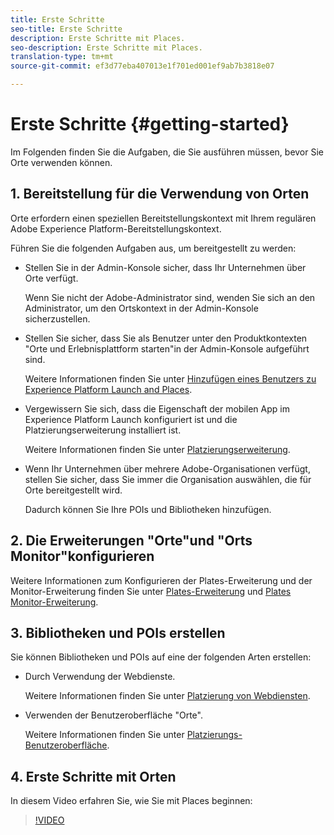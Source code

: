 ```yaml
---
title: Erste Schritte
seo-title: Erste Schritte
description: Erste Schritte mit Places.
seo-description: Erste Schritte mit Places.
translation-type: tm+mt
source-git-commit: ef3d77eba407013e1f701ed001ef9ab7b3818e07

---
```



# Erste Schritte {#getting-started}

Im Folgenden finden Sie die Aufgaben, die Sie ausführen müssen, bevor Sie Orte verwenden können.

## 1. Bereitstellung für die Verwendung von Orten

Orte erfordern einen speziellen Bereitstellungskontext mit Ihrem regulären Adobe Experience Platform-Bereitstellungskontext.

Führen Sie die folgenden Aufgaben aus, um bereitgestellt zu werden:

* Stellen Sie in der Admin-Konsole sicher, dass Ihr Unternehmen über Orte verfügt.

   Wenn Sie nicht der Adobe-Administrator sind, wenden Sie sich an den Administrator, um den Ortskontext in der Admin-Konsole sicherzustellen.

* Stellen Sie sicher, dass Sie als Benutzer unter den Produktkontexten "Orte und Erlebnisplattform starten"in der Admin-Konsole aufgeführt sind.

   Weitere Informationen finden Sie unter [Hinzufügen eines Benutzers zu Experience Platform Launch and Places](/help/adding-a-user-to-places.md).

* Vergewissern Sie sich, dass die Eigenschaft der mobilen App im Experience Platform Launch konfiguriert ist und die Platzierungserweiterung installiert ist.

   Weitere Informationen finden Sie unter [Platzierungserweiterung](/help/configure-places-in-the-sdk/places-extension/places-extension.md).

* Wenn Ihr Unternehmen über mehrere Adobe-Organisationen verfügt, stellen Sie sicher, dass Sie immer die Organisation auswählen, die für Orte bereitgestellt wird.

   Dadurch können Sie Ihre POIs und Bibliotheken hinzufügen.

## 2. Die Erweiterungen "Orte"und "Orts Monitor"konfigurieren

Weitere Informationen zum Konfigurieren der Plates-Erweiterung und der Monitor-Erweiterung finden Sie unter [Plates-Erweiterung](/help/configure-places-in-the-sdk/places-extension/places-extension.md) und [Plates Monitor-Erweiterung](/help/configure-places-in-the-sdk/places-monitor-extension/places-monitor-extension.md).

## 3. Bibliotheken und POIs erstellen

Sie können Bibliotheken und POIs auf eine der folgenden Arten erstellen:

* Durch Verwendung der Webdienste.

   Weitere Informationen finden Sie unter [Platzierung von Webdiensten](/help/places-rest-apis/places-web-services.md).

* Verwenden der Benutzeroberfläche "Orte".

   Weitere Informationen finden Sie unter [Platzierungs-Benutzeroberfläche](/help/places-database-management-1/places-database-management.md).

## 4. Erste Schritte mit Orten

In diesem Video erfahren Sie, wie Sie mit Places beginnen:

>[!VIDEO](https://www.youtube.com/watch?v=aV6i_ayxWCw)
